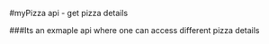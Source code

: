 #myPizza api - get pizza details 

###Its an exmaple api where one can access different pizza details
